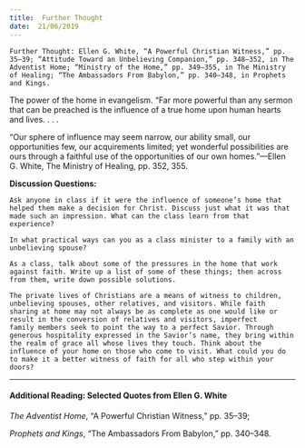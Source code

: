 ```yaml
---
title:  Further Thought
date:  21/06/2019
---
```


`Further Thought: Ellen G. White, “A Powerful Christian Witness,” pp. 35–39; “Attitude Toward an Unbelieving Companion,” pp. 348–352, in The Adventist Home; “Ministry of the Home,” pp. 349–355, in The Ministry of Healing; “The Ambassadors From Babylon,” pp. 340–348, in Prophets and Kings.`

The power of the home in evangelism. “Far more powerful than any sermon that can be preached is the influence of a true home upon human hearts and lives. . . .

“Our sphere of influence may seem narrow, our ability small, our opportunities few, our acquirements limited; yet wonderful possibilities are ours through a faithful use of the opportunities of our own homes.”—Ellen G. White, The Ministry of Healing, pp. 352, 355.

**Discussion Questions:**

`Ask anyone in class if it were the influence of someone’s home that helped them make a decision for Christ. Discuss just what it was that made such an impression. What can the class learn from that experience?`

`In what practical ways can you as a class minister to a family with an unbelieving spouse?`

`As a class, talk about some of the pressures in the home that work against faith. Write up a list of some of these things; then across from them, write down possible solutions.`

`The private lives of Christians are a means of witness to children, unbelieving spouses, other relatives, and visitors. While faith sharing at home may not always be as complete as one would like or result in the conversion of relatives and visitors, imperfect family members seek to point the way to a perfect Savior. Through generous hospitality expressed in the Savior’s name, they bring within the realm of grace all whose lives they touch. Think about the influence of your home on those who come to visit. What could you do to make it a better witness of faith for all who step within your doors?`

---

#### Additional Reading: Selected Quotes from Ellen G. White

_The Adventist Home_, “A Powerful Christian Witness,” pp. 35–39;

_Prophets and Kings_, “The Ambassadors From Babylon,” pp. 340–348.
